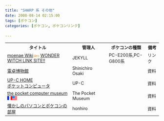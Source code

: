 ```yaml
---
title: "SHARP 系 その他"
date: 2008-08-14 02:15:00
tags: [ポケコン]
categories: [ポケコン, ポケコンリンク]

---
```


<table><tr>
<th>
タイトル
</th>
<th>
管理人
</th>
<th>
ポケコンの種類
</th>
<th>
備考
</th>
</tr>
<tr>
<td>
<a href="http://moenae.net/wiki/">moenae Wiki</a> <img src="/images/arc.gif" alt="[Internet Archive]" /> <a href="http://wayback.archive.org/web/*/jekyll.hp.infoseek.co.jp/">WONDER WITCH LINK SITE!!</a>
</td>
<td>
JEKYLL
</td>
<td>
PC-E200系,PC-G800系
</td>
<td>
リンク
</td>
</tr>
<tr>
<td>
<a href="http://www.dentaku-museum.com/">電卓博物館</a>
</td>
<td>
Shinichiro Osaki
</td>
<td>
</td>
<td>
資料
</td>
</tr>
<tr>
<td>
<a href="http://www004.upp.so-net.ne.jp/upc/">UP-C HOME</a><br /><a href="http://www004.upp.so-net.ne.jp/upc/pc/pockecom.html#SHARP">ポケットコンピュータ</a>
</td>
<td>
UP-C
</td>
<td>
</td>
<td>
資料
</td>
</tr>
<tr>
<td>
<a href="http://pocket.free.fr/">the pocket computer museum</a><img src="/images/flag_fr.gif" alt="French Page" /><img src="/images/flag_eng.gif" alt="English Page" />
</td>
<td>
The Pocket Museum
</td>
<td>
</td>
<td>
資料
</td>
</tr>
<tr>
<td>
<a href="http://www.nexyzbb.ne.jp/~honhiro/">懐かしのパソコンとポケコンの部屋</a>
</td>
<td>
honhiro
</td>
<td>
</td>
<td>
資料
</td>
</tr>
</table>
